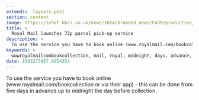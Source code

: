 ```yaml
--- 
extends: _layouts.post 
section: content 
image: https://ichef.bbci.co.uk/news/1024/branded_news/F439/production/_102612526_royalmail_getty.jpg 
title: > 
  Royal Mail launches 72p parcel pick-up service 
description: > 
  To use the service you have to book online (www.royalmail.com/bookcollection or via their app) - this can be done from five days in advance up to midnight the day before collection. 
keywords: > 
  wwwroyalmailcombookcollection, mail, royal, midnight, days, advance, parcel, service, book, 72p, app, online, collection, day, launches, pickup 
date: 1603273867.6054354 
--- 
```

<div><p>To use the service you have to book online (www.royalmail.com/bookcollection or via their app) - this can be done from five days in advance up to midnight the day before collection.  </p></div>